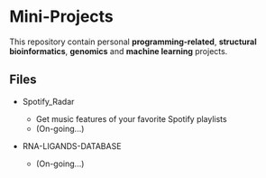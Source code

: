 # Mini-Projects

This repository contain personal **programming-related**, **structural bioinformatics**, **genomics** and **machine learning** projects.

## Files

- Spotify_Radar
	- Get music features of your favorite Spotify playlists
	- (On-going...)

- RNA-LIGANDS-DATABASE
	- (On-going...) 
